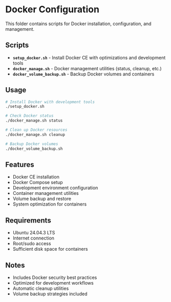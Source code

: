 # Docker Configuration

This folder contains scripts for Docker installation, configuration, and management.

## Scripts

- **`setup_docker.sh`** - Install Docker CE with optimizations and development tools
- **`docker_manage.sh`** - Docker management utilities (status, cleanup, etc.)
- **`docker_volume_backup.sh`** - Backup Docker volumes and containers

## Usage

```bash
# Install Docker with development tools
./setup_docker.sh

# Check Docker status
./docker_manage.sh status

# Clean up Docker resources
./docker_manage.sh cleanup

# Backup Docker volumes
./docker_volume_backup.sh
```

## Features

- Docker CE installation
- Docker Compose setup
- Development environment configuration
- Container management utilities
- Volume backup and restore
- System optimization for containers

## Requirements

- Ubuntu 24.04.3 LTS
- Internet connection
- Root/sudo access
- Sufficient disk space for containers

## Notes

- Includes Docker security best practices
- Optimized for development workflows
- Automatic cleanup utilities
- Volume backup strategies included
